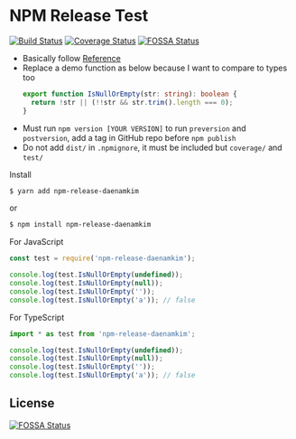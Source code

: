 # NPM Release Test

[![Build Status](https://travis-ci.org/daenamkim/npm-release-test.svg?branch=master)](https://travis-ci.org/daenamkim/npm-release-test)
[![Coverage Status](https://coveralls.io/repos/github/daenamkim/npm-release-test/badge.svg?branch=master)](https://coveralls.io/github/daenamkim/npm-release-test?branch=master)
[![FOSSA Status](https://app.fossa.io/api/projects/git%2Bgithub.com%2Fdaenamkim%2Fnpm-release-test.svg?type=shield)](https://app.fossa.io/projects/git%2Bgithub.com%2Fdaenamkim%2Fnpm-release-test?ref=badge_shield)


- Basically follow [Reference](https://medium.com/@nilayvishwakarma/build-an-npm-package-with-typescript-by-nilay-vishwakarma-f303d7072f80)
- Replace a demo function as below because I want to compare to types too
  ```ts
  export function IsNullOrEmpty(str: string): boolean {
    return !str || (!!str && str.trim().length === 0);
  }
  ```
- Must run `npm version [YOUR VERSION]` to run `preversion` and `postversion`, add a tag in GitHub repo before `npm publish`
- Do not add `dist/` in `.npmignore`, it must be included but `coverage/` and `test/`

Install

```sh
$ yarn add npm-release-daenamkim
```

or

```sh
$ npm install npm-release-daenamkim
```

For JavaScript

```js
const test = require('npm-release-daenamkim');

console.log(test.IsNullOrEmpty(undefined));
console.log(test.IsNullOrEmpty(null));
console.log(test.IsNullOrEmpty(''));
console.log(test.IsNullOrEmpty('a')); // false
```

For TypeScript

```js
import * as test from 'npm-release-daenamkim';

console.log(test.IsNullOrEmpty(undefined));
console.log(test.IsNullOrEmpty(null));
console.log(test.IsNullOrEmpty(''));
console.log(test.IsNullOrEmpty('a')); // false
```


## License
[![FOSSA Status](https://app.fossa.io/api/projects/git%2Bgithub.com%2Fdaenamkim%2Fnpm-release-test.svg?type=large)](https://app.fossa.io/projects/git%2Bgithub.com%2Fdaenamkim%2Fnpm-release-test?ref=badge_large)